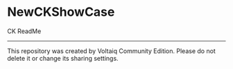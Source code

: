 # NewCKShowCase

CK ReadMe

---

This repository was created by Voltaiq Community Edition. Please do not delete it or change its
sharing settings.
